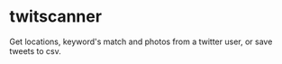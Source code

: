 # twitscanner
Get locations, keyword's match and photos from a twitter user, or save tweets to csv.
